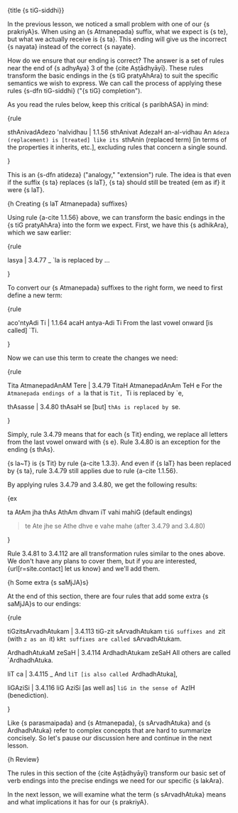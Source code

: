 {title {s tiG-siddhi}}

In the previous lesson, we noticed a small problem with one of our {s
prakriyA}s. When using an {s Atmanepada} suffix, what we expect is {s te}, but
what we actually receive is {s ta}. This ending will give us the incorrect {s
nayata} instead of the correct {s nayate}.

How do we ensure that our ending is correct?  The answer is a set of rules near
the end of {s adhyAya} 3 of the {cite Aṣṭādhyāyī}. These rules transform the
basic endings in the {s tiG pratyAhAra} to suit the specific semantics we wish
to express. We can call the process of applying these rules {s-dfn tiG-siddhi}
("{s tiG} completion").

As you read the rules below, keep this critical {s paribhASA} in mind:

{rule

sthAnivadAdezo 'nalvidhau | 1.1.56
sthAnivat AdezaH an-al-vidhau
An `Adeza (replacement) is [treated] like its `sthAnin (replaced term) [in
terms of the properties it inherits, etc.], excluding rules that concern a
single sound.

}

This is an {s-dfn atideza} ("analogy," "extension") rule. The idea is that even
if the suffix {s ta} replaces {s laT}, {s ta} should still be treated {em as
if} it were {s laT}.


{h Creating {s laT Atmanepada} suffixes}

Using rule {a-cite 1.1.56} above, we can transform the basic endings in the {s
tiG pratyAhAra} into the form we expect. First, we have this {s adhikAra},
which we saw earlier:

{rule

lasya | 3.4.77
_
`la is replaced by &hellip;

}

To convert our {s Atmanepada} suffixes to the right form, we need to first
define a new term:

{rule

aco'ntyAdi Ti | 1.1.64 
acaH antya-Adi Ti
From the last vowel onward [is called] `Ti.

}

Now we can use this term to create the changes we need:

{rule

Tita AtmanepadAnAM Tere | 3.4.79 
TitaH AtmanepadAnAm TeH e
For the `Atmanepada endings of a `la that is `Tit, `Ti is replaced by `e,

thAsasse | 3.4.80 
thAsaH se
[but] `thAs is replaced by `se.

}

Simply, rule 3.4.79 means that for each {s Tit} ending, we replace all letters
from the last vowel onward with {s e}. Rule 3.4.80 is an exception for the
ending {s thAs}.

{s la~T} is {s Tit} by rule {a-cite 1.3.3}. And even if {s laT} has been
replaced by {s ta}, rule 3.4.79 still applies due to rule {a-cite 1.1.56}.

By applying rules 3.4.79 and 3.4.80, we get the following results:

{ex

ta AtAm jha thAs AthAm dhvam iT vahi mahiG
(default endings)

> te Ate jhe se Athe dhve e vahe mahe
(after 3.4.79 and 3.4.80)

}

Rule 3.4.81 to 3.4.112 are all transformation rules similar to the ones above.
We don't have any plans to cover them, but if you are interested,
{url[r=site.contact] let us know} and we'll add them.


{h Some extra {s saMjJA}s}

At the end of this section, there are four rules that add some extra {s
saMjJA}s to our endings:

{rule

tiGzitsArvadhAtukam | 3.4.113 
tiG-zit sArvadhAtukam
`tiG suffixes and `zit (with `z as an `it) `kRt suffixes are called
`sArvadhAtukam.

ArdhadhAtukaM zeSaH | 3.4.114 
ArdhadhAtukam zeSaH
All others are called `ArdhadhAtuka.

liT ca | 3.4.115 
_
And `liT [is also called `ArdhadhAtuka],

liGAziSi | 3.4.116 
liG AziSi
[as well as] `liG in the sense of `AzIH (benediction).

}

Like {s parasmaipada} and {s Atmanepada}, {s sArvadhAtuka} and {s ArdhadhAtuka}
refer to complex concepts that are hard to summarize concisely. So let's pause
our discussion here and continue in the next lesson.


{h Review}

The rules in this section of the {cite Aṣṭādhyāyī} transform our basic set of
verb endings into the precise endings we need for our specific {s lakAra}.

In the next lesson, we will examine what the term {s sArvadhAtuka} means and
what implications it has for our {s prakriyA}.
